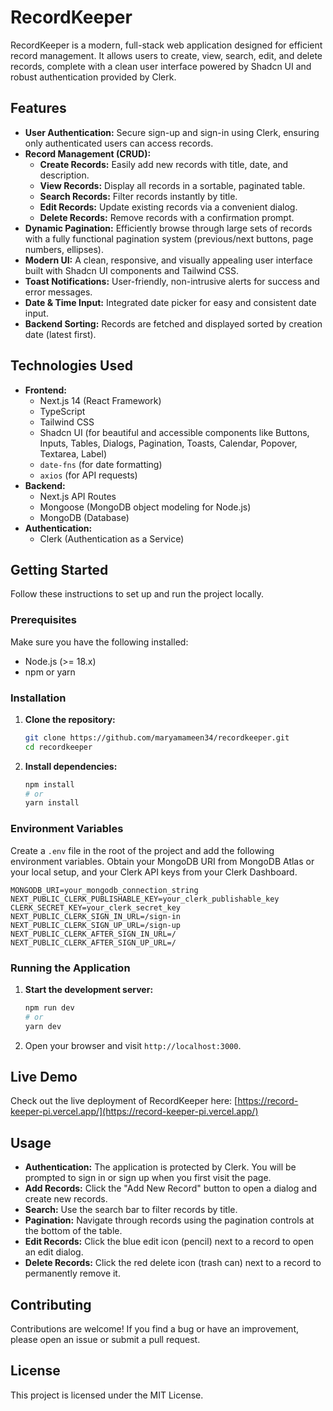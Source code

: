 # RecordKeeper

RecordKeeper is a modern, full-stack web application designed for efficient record management. It allows users to create, view, search, edit, and delete records, complete with a clean user interface powered by Shadcn UI and robust authentication provided by Clerk.

## Features

*   **User Authentication:** Secure sign-up and sign-in using Clerk, ensuring only authenticated users can access records.
*   **Record Management (CRUD):**
    *   **Create Records:** Easily add new records with title, date, and description.
    *   **View Records:** Display all records in a sortable, paginated table.
    *   **Search Records:** Filter records instantly by title.
    *   **Edit Records:** Update existing records via a convenient dialog.
    *   **Delete Records:** Remove records with a confirmation prompt.
*   **Dynamic Pagination:** Efficiently browse through large sets of records with a fully functional pagination system (previous/next buttons, page numbers, ellipses).
*   **Modern UI:** A clean, responsive, and visually appealing user interface built with Shadcn UI components and Tailwind CSS.
*   **Toast Notifications:** User-friendly, non-intrusive alerts for success and error messages.
*   **Date & Time Input:** Integrated date picker for easy and consistent date input.
*   **Backend Sorting:** Records are fetched and displayed sorted by creation date (latest first).

## Technologies Used

*   **Frontend:**
    *   Next.js 14 (React Framework)
    *   TypeScript
    *   Tailwind CSS
    *   Shadcn UI (for beautiful and accessible components like Buttons, Inputs, Tables, Dialogs, Pagination, Toasts, Calendar, Popover, Textarea, Label)
    *   `date-fns` (for date formatting)
    *   `axios` (for API requests)
*   **Backend:**
    *   Next.js API Routes
    *   Mongoose (MongoDB object modeling for Node.js)
    *   MongoDB (Database)
*   **Authentication:**
    *   Clerk (Authentication as a Service)

## Getting Started

Follow these instructions to set up and run the project locally.

### Prerequisites

Make sure you have the following installed:

*   Node.js (>= 18.x)
*   npm or yarn

### Installation

1.  **Clone the repository:**
    ```bash
    git clone https://github.com/maryamameen34/recordkeeper.git
    cd recordkeeper
    ```

2.  **Install dependencies:**
    ```bash
    npm install
    # or
    yarn install
    ```

### Environment Variables

Create a `.env` file in the root of the project and add the following environment variables. Obtain your MongoDB URI from MongoDB Atlas or your local setup, and your Clerk API keys from your Clerk Dashboard.

```dotenv
MONGODB_URI=your_mongodb_connection_string
NEXT_PUBLIC_CLERK_PUBLISHABLE_KEY=your_clerk_publishable_key
CLERK_SECRET_KEY=your_clerk_secret_key
NEXT_PUBLIC_CLERK_SIGN_IN_URL=/sign-in
NEXT_PUBLIC_CLERK_SIGN_UP_URL=/sign-up
NEXT_PUBLIC_CLERK_AFTER_SIGN_IN_URL=/
NEXT_PUBLIC_CLERK_AFTER_SIGN_UP_URL=/
```

### Running the Application

1.  **Start the development server:**
    ```bash
    npm run dev
    # or
    yarn dev
    ```

2.  Open your browser and visit `http://localhost:3000`.

## Live Demo

Check out the live deployment of RecordKeeper here: [https://record-keeper-pi.vercel.app/](https://record-keeper-pi.vercel.app/)

## Usage

*   **Authentication:** The application is protected by Clerk. You will be prompted to sign in or sign up when you first visit the page.
*   **Add Records:** Click the "Add New Record" button to open a dialog and create new records.
*   **Search:** Use the search bar to filter records by title.
*   **Pagination:** Navigate through records using the pagination controls at the bottom of the table.
*   **Edit Records:** Click the blue edit icon (pencil) next to a record to open an edit dialog.
*   **Delete Records:** Click the red delete icon (trash can) next to a record to permanently remove it.

## Contributing

Contributions are welcome! If you find a bug or have an improvement, please open an issue or submit a pull request.

## License

This project is licensed under the MIT License.
